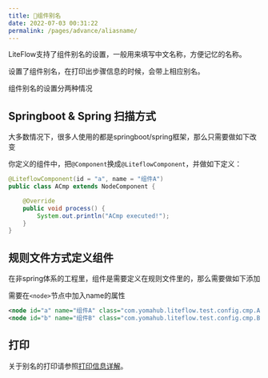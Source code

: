 ```yaml
---
title: 🍑组件别名
date: 2022-07-03 00:31:22
permalink: /pages/advance/aliasname/
---
```


LiteFlow支持了组件别名的设置，一般用来填写中文名称，方便记忆的名称。

设置了组件别名，在打印出步骤信息的时候，会带上相应别名。

组件别名的设置分两种情况

## Springboot & Spring 扫描方式

大多数情况下，很多人使用的都是springboot/spring框架，那么只需要做如下改变

你定义的组件中，把`@Component`换成`@LiteflowComponent`，并做如下定义：

```java
@LiteflowComponent(id = "a", name = "组件A")
public class ACmp extends NodeComponent {

	@Override
	public void process() {
		System.out.println("ACmp executed!");
	}
}
```

## 规则文件方式定义组件

在非spring体系的工程里，组件是需要定义在规则文件里的，那么需要做如下添加

需要在`<node>`节点中加入name的属性

```xml
<node id="a" name="组件A" class="com.yomahub.liteflow.test.config.cmp.ACmp"/>
<node id="b" name="组件B" class="com.yomahub.liteflow.test.config.cmp.BCmp"/>
```

## 打印

关于别名的打印请参照[打印信息详解](/en/pages/advance/print/)。